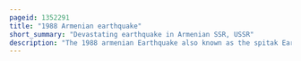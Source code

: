 ```yaml
---
pageid: 1352291
title: "1988 Armenian earthquake"
short_summary: "Devastating earthquake in Armenian SSR, USSR"
description: "The 1988 armenian Earthquake also known as the spitak Earthquake occurred on December 7 at 1141 local Time with a Surface Wave Magnitude of 6. 8 and a maximum Msk Intensity of X. The Shock happened in the northern Region of Armenia which is vulnerable to large and destructive Earthquakes and is Part of a larger active seismic Belt stretching from the Alps to the Himalayas. Activity in the Area is associated with tectonic Plate boundary Interaction and the Source of the Event was slip on a Thrust Fault to the North of Spitak. The complex Incident ruptured multiple Faults and a striking Slip Event occurred shortly after the Commencement of the Mainshock. Between 25000 and 50000 People were killed and up to 130000 People were injured."
---
```

